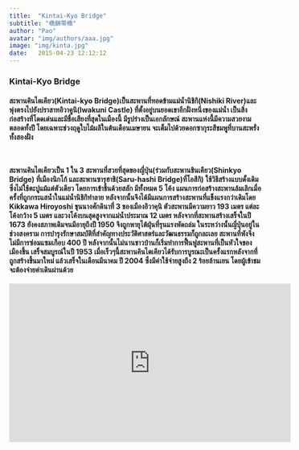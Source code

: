 ```yaml
---
title:  "Kintai-Kyo Bridge"
subtitle: "橋錦帯橋"
author: "Pao"
avatar: "img/authors/aaa.jpg"
image: "img/kinta.jpg"
date:   2015-04-23 12:12:12
---
```


### Kintai-Kyo Bridge
<h4>สะพานคินไตเคียว(Kintai-kyo Bridge)เป็นสะพานที่ทอดข้ามแม่น้ำนิชิกิ(Nishiki River)และพุ่งตรงไปยังปราสาทอิวาคูนิ(Iwakuni Castle) ที่ตั้งอยู่บนยอดเขาอีกฝั่งหนึ่งของแม่น้ำ เป็นสิ่งก่อสร้างที่โดดเด่นและมีชื่อเสียงที่สุดในเมืองนี้ มีรูปร่างเป็นเอกลักษณ์ สะพานแห่งนี้มีความสวยงามตลอดทั้งปี โดยเฉพาะช่วงฤดูใบไม้ผลิในต้นเดือนเมษายน จะเต็มไปด้วยดอกซากุระสีชมพูที่บานสะพรั่งทั้งสองฝั่ง

<br><br>สะพานคินไตเคียวเป็น 1 ใน 3 สะพานที่สวยที่สุดของญี่ปุ่น(ร่วมกับสะพานชินเคียว(Shinkyo Bridge) ที่เมืองนิกโก้ และสะพานซารุฮาชิ(Saru-hashi Bridge)ที่โอสึกิ) ใช้วิธีสร้างแบบดั้งเดิม ซึ่งไม่ใช้ตะปูแม้แต่ตัวเดียว โดยการเข้าชิ้นด้วยสลัก มีทั้งหมด 5 โค้ง แผนการก่อสร้างสะพานล้มเลิกเมื่อครั้งที่ถูกกระแสน้ำในแม่น้ำนิชิกิทำลาย หลังจากนั้นจึงได้มีแผนการสร้างสะพานที่แข็งแรงกว่าเดิมโดย Kikkawa Hiroyoshi ขุนนางศักดินาที่ 3 ของเมืองอิวาคุนิ ตัวสะพานมีความยาว 193 เมตร แต่ละโค้งกว้าง 5 เมตร และวงโค้งบนสุดสูงจากแม่น้ำประมาณ 12 เมตร หลังจากที่สะพานสร้างเสร็จในปี 1673 ยังคงสภาพเดิมจนมีอายุถึงปี 1950 จึงถูกพายุไต้ฝุ่นที่รุนแรงพัดถล่ม ในระหว่างนั้นญี่ปุ่นอยู่ในช่วงสงคราม การบำรุงรักษาสมบัติที่สำคัญทางประวัติศาสตร์และวัฒนธรรมก็ถูกละเลย สะพานที่พังจึงไม่มีการซ่อมแซมเกือบ 400 ปี หลังจากนั้นไม่นานชาวบ้านก็เริ่มทำการฟื้นฟูสะพานที่เป็นหัวใจของเมืองขึ้น เสร็จสมบูรณ์ในปี 1953 เมื่อเร็วๆนี้สะพานคินไตเคียวได้รับการบูรณะเป็นครั้งแรกหลังจากที่ถูกสร้างขึ้นมาใหม่ แล้วเสร็จในเดือนมีนาคม ปี 2004 ซึ่งมีค่าใช้จ่ายสูงถึง 2 ร้อยล้านเยน โดยผู้เข้าชมจะต้องจ่ายค่าเดินผ่านด้วย</h4>


<center><p><iframe src="https://youtube.com/embed/0COOZXi66mM" width="560" height="315" frameborder="0" allowfullscreen="allowfullscreen"></iframe></p></center>

